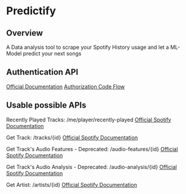 # Predictify

## Overview

A Data analysis tool to scrape your Spotify History usage and let a ML-Model predict your next songs

## Authentication API

[Official Documentation](https://developer.spotify.com/documentation/web-api/tutorials/getting-started)
[Authorization Code Flow](https://developer.spotify.com/documentation/web-api/tutorials/code-flow)

## Usable possible APIs

Recently Played Tracks: /me/player/recently-played [Official Spotify Documentation](https://developer.spotify.com/documentation/web-api/reference/get-recently-played)

Get Track: /tracks/{id} [Official Spotify Documentation](https://developer.spotify.com/documentation/web-api/reference/get-track)

Get Track's Audio Features - Deprecated: /audio-features/{id} [Official Spotify Documentation](https://developer.spotify.com/documentation/web-api/reference/get-audio-features)

Get Track's Audio Analysis - Deprecated: /audio-analysis/{id} [Official Spotify Documentation](https://developer.spotify.com/documentation/web-api/reference/get-audio-analysis)

Get Artist: /artists/{id} [Official Spotify Documentation](https://developer.spotify.com/documentation/web-api/reference/get-an-artist)
